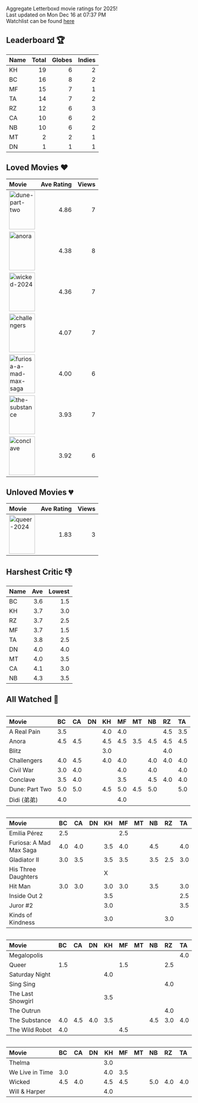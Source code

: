 Aggregate Letterboxd movie ratings for 2025! <br />
Last updated on Mon Dec 16 at 07:37 PM <br />
Watchlist can be found [here](https://letterboxd.com/_branzino/list/movie-szn-2025/)

## Leaderboard :trophy:
| Name   |   Total |   Globes |   Indies |
|:-------|--------:|---------:|---------:|
| KH     |      19 |        6 |        2 |
| BC     |      16 |        8 |        2 |
| MF     |      15 |        7 |        1 |
| TA     |      14 |        7 |        2 |
| RZ     |      12 |        6 |        3 |
| CA     |      10 |        6 |        2 |
| NB     |      10 |        6 |        2 |
| MT     |       2 |        2 |        1 |
| DN     |       1 |        1 |        1 |

## Loved Movies :heart:
| Movie                                                                                                                                                                                  |   Ave Rating |   Views |
|:---------------------------------------------------------------------------------------------------------------------------------------------------------------------------------------|-------------:|--------:|
| <img src="https://a.ltrbxd.com/resized/film-poster/6/1/7/4/4/3/617443-dune-part-two-0-1000-0-1500-crop.jpg" alt="dune-part-two" style="height: 105px; width:70px;"/>                   |         4.86 |       7 |
| <img src="https://a.ltrbxd.com/resized/film-poster/9/5/9/5/4/0/959540-anora-0-1000-0-1500-crop.jpg" alt="anora" style="height: 105px; width:70px;"/>                                   |         4.38 |       8 |
| <img src="https://a.ltrbxd.com/resized/film-poster/3/3/7/0/3/6/337036-wicked-0-1000-0-1500-crop.jpg" alt="wicked-2024" style="height: 105px; width:70px;"/>                            |         4.36 |       7 |
| <img src="https://a.ltrbxd.com/resized/film-poster/8/4/2/3/0/1/842301-challengers-0-1000-0-1500-crop.jpg" alt="challengers" style="height: 105px; width:70px;"/>                       |         4.07 |       7 |
| <img src="https://a.ltrbxd.com/resized/film-poster/7/0/5/2/2/1/705221-furiosa-a-mad-max-saga-0-1000-0-1500-crop.jpg" alt="furiosa-a-mad-max-saga" style="height: 105px; width:70px;"/> |         4.00 |       6 |
| <img src="https://a.ltrbxd.com/resized/film-poster/8/3/8/1/4/0/838140-the-substance-0-1000-0-1500-crop.jpg" alt="the-substance" style="height: 105px; width:70px;"/>                   |         3.93 |       7 |
| <img src="https://a.ltrbxd.com/resized/film-poster/8/7/7/2/5/3/877253-conclave-0-1000-0-1500-crop.jpg" alt="conclave" style="height: 105px; width:70px;"/>                             |         3.92 |       6 |

## Unloved Movies :broken_heart:
| Movie                                                                                                                                                     |   Ave Rating |   Views |
|:----------------------------------------------------------------------------------------------------------------------------------------------------------|-------------:|--------:|
| <img src="https://a.ltrbxd.com/resized/film-poster/9/5/5/1/8/4/955184-queer-0-1000-0-1500-crop.jpg" alt="queer-2024" style="height: 105px; width:70px;"/> |         1.83 |       3 |

## Harshest Critic :thumbsdown:
| Name   |   Ave |   Lowest |
|:-------|------:|---------:|
| BC     |   3.6 |      1.5 |
| KH     |   3.7 |      3.0 |
| RZ     |   3.7 |      2.5 |
| MF     |   3.7 |      1.5 |
| TA     |   3.8 |      2.5 |
| DN     |   4.0 |      4.0 |
| MT     |   4.0 |      3.5 |
| CA     |   4.1 |      3.0 |
| NB     |   4.3 |      3.5 |

## All Watched :movie_camera:
<div  style="overflow-x: scroll;">

| Movie          | BC   | CA   | DN   | KH   | MF   | MT   | NB   | RZ   | TA   |
|:---------------|:-----|:-----|:-----|:-----|:-----|:-----|:-----|:-----|:-----|
| A Real Pain    | 3.5  |      |      | 4.0  | 4.0  |      |      | 4.5  | 3.5  |
| Anora          | 4.5  | 4.5  |      | 4.5  | 4.5  | 3.5  | 4.5  | 4.5  | 4.5  |
| Blitz          |      |      |      | 3.0  |      |      |      | 4.0  |      |
| Challengers    | 4.0  | 4.5  |      | 4.0  | 4.0  |      | 4.0  | 4.0  | 4.0  |
| Civil War      | 3.0  | 4.0  |      |      | 4.0  |      | 4.0  |      | 4.0  |
| Conclave       | 3.5  | 4.0  |      |      | 3.5  |      | 4.5  | 4.0  | 4.0  |
| Dune: Part Two | 5.0  | 5.0  |      | 4.5  | 5.0  | 4.5  | 5.0  |      | 5.0  |
| Dìdi (弟弟)      | 4.0  |      |      |      | 4.0  |      |      |      |      |

</div>

<div  style="overflow-x: scroll;">

| Movie                   | BC   | CA   | DN   | KH   | MF   | MT   | NB   | RZ   | TA   |
|:------------------------|:-----|:-----|:-----|:-----|:-----|:-----|:-----|:-----|:-----|
| Emilia Pérez            | 2.5  |      |      |      | 2.5  |      |      |      |      |
| Furiosa: A Mad Max Saga | 4.0  | 4.0  |      | 3.5  | 4.0  |      | 4.5  |      | 4.0  |
| Gladiator II            | 3.0  | 3.5  |      | 3.5  | 3.5  |      | 3.5  | 2.5  | 3.0  |
| His Three Daughters     |      |      |      | X    |      |      |      |      |      |
| Hit Man                 | 3.0  | 3.0  |      | 3.0  | 3.0  |      | 3.5  |      | 3.0  |
| Inside Out 2            |      |      |      | 3.5  |      |      |      |      | 2.5  |
| Juror #2                |      |      |      | 3.0  |      |      |      |      | 3.5  |
| Kinds of Kindness       |      |      |      | 3.0  |      |      |      | 3.0  |      |

</div>

<div  style="overflow-x: scroll;">

| Movie             | BC   | CA   | DN   | KH   | MF   | MT   | NB   | RZ   | TA   |
|:------------------|:-----|:-----|:-----|:-----|:-----|:-----|:-----|:-----|:-----|
| Megalopolis       |      |      |      |      |      |      |      |      | 4.0  |
| Queer             | 1.5  |      |      |      | 1.5  |      |      | 2.5  |      |
| Saturday Night    |      |      |      | 4.0  |      |      |      |      |      |
| Sing Sing         |      |      |      |      |      |      |      | 4.0  |      |
| The Last Showgirl |      |      |      | 3.5  |      |      |      |      |      |
| The Outrun        |      |      |      |      |      |      |      | 4.0  |      |
| The Substance     | 4.0  | 4.5  | 4.0  | 3.5  |      |      | 4.5  | 3.0  | 4.0  |
| The Wild Robot    | 4.0  |      |      |      | 4.5  |      |      |      |      |

</div>

<div  style="overflow-x: scroll;">

| Movie           | BC   | CA   | DN   |   KH | MF   | MT   | NB   | RZ   | TA   |
|:----------------|:-----|:-----|:-----|-----:|:-----|:-----|:-----|:-----|:-----|
| Thelma          |      |      |      |  3.0 |      |      |      |      |      |
| We Live in Time | 3.0  |      |      |  4.0 | 3.5  |      |      |      |      |
| Wicked          | 4.5  | 4.0  |      |  4.5 | 4.5  |      | 5.0  | 4.0  | 4.0  |
| Will & Harper   |      |      |      |  4.0 |      |      |      |      |      |

</div>